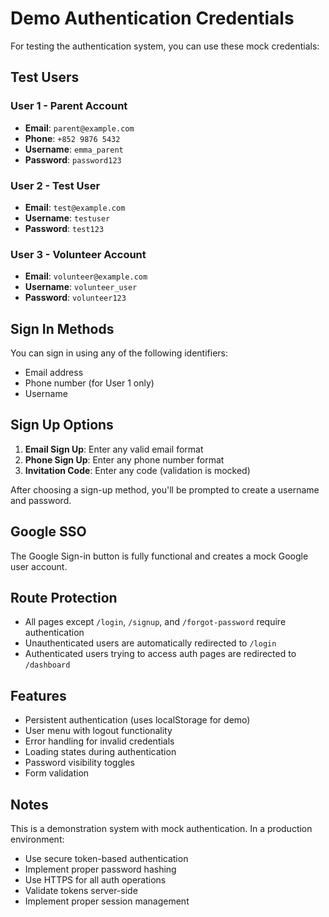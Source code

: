 # Demo Authentication Credentials

For testing the authentication system, you can use these mock credentials:

## Test Users

### User 1 - Parent Account
- **Email**: `parent@example.com`
- **Phone**: `+852 9876 5432`
- **Username**: `emma_parent`
- **Password**: `password123`

### User 2 - Test User
- **Email**: `test@example.com`
- **Username**: `testuser`
- **Password**: `test123`

### User 3 - Volunteer Account
- **Email**: `volunteer@example.com`
- **Username**: `volunteer_user`
- **Password**: `volunteer123`

## Sign In Methods

You can sign in using any of the following identifiers:
- Email address
- Phone number (for User 1 only)
- Username

## Sign Up Options

1. **Email Sign Up**: Enter any valid email format
2. **Phone Sign Up**: Enter any phone number format
3. **Invitation Code**: Enter any code (validation is mocked)

After choosing a sign-up method, you'll be prompted to create a username and password.

## Google SSO

The Google Sign-in button is fully functional and creates a mock Google user account.

## Route Protection

- All pages except `/login`, `/signup`, and `/forgot-password` require authentication
- Unauthenticated users are automatically redirected to `/login`
- Authenticated users trying to access auth pages are redirected to `/dashboard`

## Features

- Persistent authentication (uses localStorage for demo)
- User menu with logout functionality
- Error handling for invalid credentials
- Loading states during authentication
- Password visibility toggles
- Form validation

## Notes

This is a demonstration system with mock authentication. In a production environment:
- Use secure token-based authentication
- Implement proper password hashing
- Use HTTPS for all auth operations
- Validate tokens server-side
- Implement proper session management
